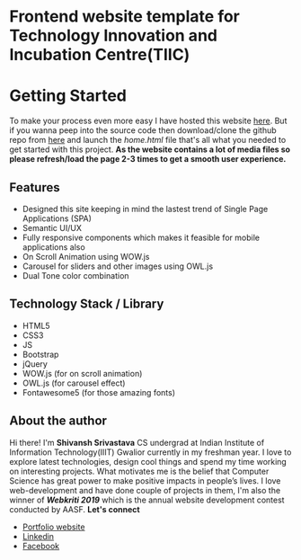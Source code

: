 # **Frontend website template for Technology Innovation and Incubation Centre(TIIC)**

# Getting Started
To make your process even more easy I have hosted this website [here](https://tiic.herokuapp.com).
But if you wanna peep into the source code then download/clone the github repo from [here](https://github.com/sastava007/tiic.git) and launch the *home.html* file that's all what you needed to get started with this project.
**As the website contains a lot of media files so please refresh/load the page 2-3 times to get a smooth user experience.**

## Features

 - Designed this site keeping in mind the lastest trend of Single Page Applications (SPA)
 - Semantic UI/UX
 - Fully responsive components which makes it feasible for mobile applications also
 - On Scroll Animation using WOW.js
 - Carousel for sliders and other images using OWL.js
 - Dual Tone color combination
 
## Technology Stack / Library
 - HTML5
 - CSS3
 - JS
 - Bootstrap
 - jQuery
 - WOW.js (for on scroll animation)
 - OWL.js (for carousel effect)
 - Fontawesome5 (for those amazing fonts)

## About the author
Hi there!
I'm **Shivansh Srivastava** CS undergrad at Indian Institute of Information Technology(IIIT) Gwalior currently in my freshman year. I love to explore latest technologies, design cool things and spend my time working on interesting projects. What motivates me is the belief that Computer Science has great power to make positive impacts in people’s lives. I love web-development and have done couple of projects in them, I'm also the winner of ***Webkriti 2019***  which is the annual website development contest conducted by AASF.
**Let's connect**

 - [Portfolio website](https://sastava007.github.io/)
 - [Linkedin](https://www.linkedin.com/in/sastava007/)
 - [Facebook](https://www.facebook.com/sastava007)

